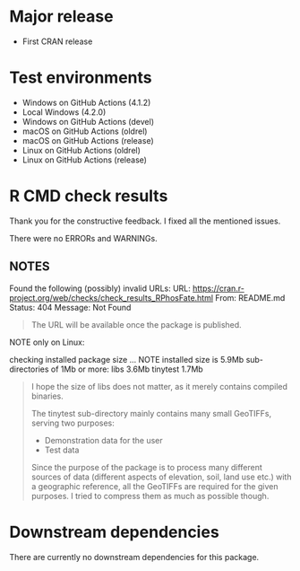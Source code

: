 # Major release

* First CRAN release

# Test environments

* Windows on GitHub Actions (4.1.2)
* Local Windows (4.2.0)
* Windows on GitHub Actions (devel)
* macOS on GitHub Actions (oldrel)
* macOS on GitHub Actions (release)
* Linux on GitHub Actions (oldrel)
* Linux on GitHub Actions (release)

# R CMD check results

Thank you for the constructive feedback. I fixed all the mentioned issues.

There were no ERRORs and WARNINGs.

## NOTES

  Found the following (possibly) invalid URLs:
    URL: https://cran.r-project.org/web/checks/check_results_RPhosFate.html
      From: README.md
      Status: 404
      Message: Not Found

> The URL will be available once the package is published.

NOTE only on Linux:

  checking installed package size ... NOTE
    installed size is  5.9Mb
    sub-directories of 1Mb or more:
      libs       3.6Mb
      tinytest   1.7Mb

> I hope the size of libs does not matter, as it merely contains compiled binaries.
>
> The tinytest sub-directory mainly contains many small GeoTIFFs, serving two purposes:
>
> * Demonstration data for the user
> * Test data
>
> Since the purpose of the package is to process many different sources of data (different aspects of elevation, soil, land use etc.) with a geographic reference, all the GeoTIFFs are required for the given purposes. I tried to compress them as much as possible though.

# Downstream dependencies

There are currently no downstream dependencies for this package.

